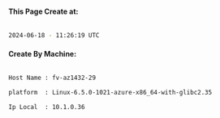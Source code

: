 
   
#### This Page Create at:

```bash

2024-06-18 - 11:26:19 UTC

```

#### Create By Machine:

```bash

Host Name : fv-az1432-29

platform  : Linux-6.5.0-1021-azure-x86_64-with-glibc2.35

Ip Local  : 10.1.0.36

```

